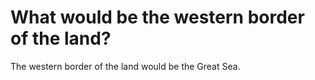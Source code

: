 # What would be the western border of the land?

The western border of the land would be the Great Sea.
